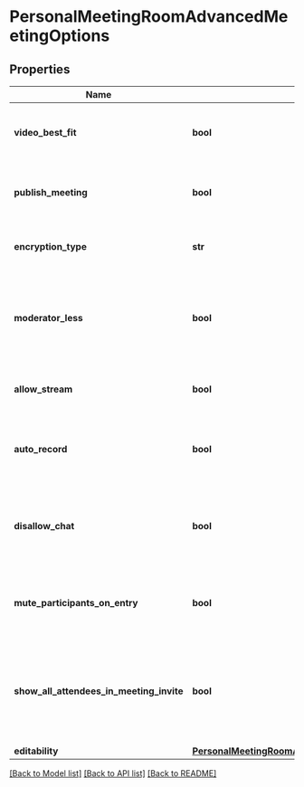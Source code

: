 # PersonalMeetingRoomAdvancedMeetingOptions

## Properties
Name | Type | Description | Notes
------------ | ------------- | ------------- | -------------
**video_best_fit** | **bool** | Same user ID as passed in path parameter. | [optional] 
**publish_meeting** | **bool** | Same user ID as passed in path parameter. | [optional] 
**encryption_type** | **str** | How this meeting is to be encrypted. | [optional] 
**moderator_less** | **bool** | If set require that a user enter&#39;s a moderator passcode to start meeting. | [optional] 
**allow_stream** | **bool** | Allow sending of streamed video | [optional] 
**auto_record** | **bool** | By default start recording anytime 2 or more join this room. | [optional] 
**disallow_chat** | **bool** | If set, disable the ability to send chat message within this meeting. | [optional] 
**mute_participants_on_entry** | **bool** | If set, force each joining participant to be muted. | [optional] 
**show_all_attendees_in_meeting_invite** | **bool** | When sending email invitations, include the exhaustive list of invited people. | [optional] 
**editability** | [**PersonalMeetingRoomAdvancedMeetingOptionsEditability**](PersonalMeetingRoomAdvancedMeetingOptionsEditability.md) |  | [optional] 

[[Back to Model list]](../README.md#documentation-for-models) [[Back to API list]](../README.md#documentation-for-api-endpoints) [[Back to README]](../README.md)


